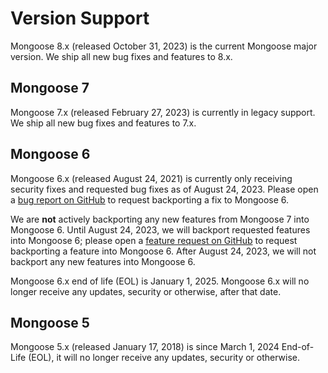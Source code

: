# Version Support

Mongoose 8.x (released October 31, 2023) is the current Mongoose major version.
We ship all new bug fixes and features to 8.x.

## Mongoose 7

Mongoose 7.x (released February 27, 2023) is currently in legacy support.
We ship all new bug fixes and features to 7.x.

## Mongoose 6

Mongoose 6.x (released August 24, 2021) is currently only receiving security fixes and requested bug fixes as of August 24, 2023.
Please open a [bug report on GitHub](https://github.com/Automattic/mongoose/issues/new?assignees=&labels=&template=bug.yml) to request backporting a fix to Mongoose 6.

We are **not** actively backporting any new features from Mongoose 7 into Mongoose 6.
Until August 24, 2023, we will backport requested features into Mongoose 6; please open a [feature request on GitHub](https://github.com/Automattic/mongoose/issues/new?assignees=&labels=enhancement%2Cnew+feature&template=feature.yml) to request backporting a feature into Mongoose 6.
After August 24, 2023, we will not backport any new features into Mongoose 6.

Mongoose 6.x end of life (EOL) is January 1, 2025.
Mongoose 6.x will no longer receive any updates, security or otherwise, after that date.

## Mongoose 5

Mongoose 5.x (released January 17, 2018) is since March 1, 2024 End-of-Life (EOL), it will no longer receive any updates, security or otherwise.
